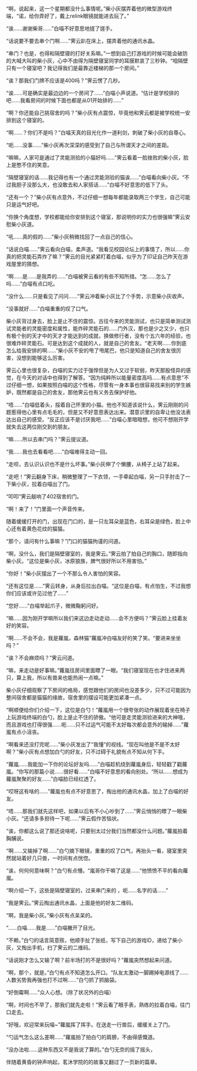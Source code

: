 “啊，说起来，这一个星期都没什么事情呢。”柴小灰摆弄着他的微型游戏终端，“诺，给你弄好了，戴上relink眼镜就能进去玩了。”

“诶……谢谢柴哥……”白喵不好意思地搓了搓手。

“话说要不要去串个门啊……”霁云趴在床上，摆弄着他的通讯水晶。

“串门？也是，也得和隔壁寝的打好关系嘛。”一想到自己打游戏的时候可能会破防的大喊大叫的柴小灰，心中不由得为隔壁寝室同学的耳膜默哀了三秒钟。“咱隔壁只有一个寝室吧？我记得我们是最靠近楼梯的那一个房间。”

“诶？那我们门牌不应该是400吗？”霁云愣了几秒。

“诶……可是确实是最边边的一个房间了……”白喵小声说道。“估计是学校排的吧……我看房间的时候下面也都是从01开始排的……”

“啊？你还能自己挑宿舍的吗？”柴小灰有点震惊，毕竟他和霁云都是被学校统一安排到这个寝室的。

“啊……？你们不是吗？”白喵天真的目光化作一道利剑，刺破了柴小灰的自尊心。

“呃……没事……”柴小灰再次深深的感受到了自己与所谓天才之间的差距。

“嘛嘛，人家可是通过了灵能测验的小猫好吗……”霁云看着一脸挫败的柴小灰，脸上是憋不住的笑意。

“隔壁寝室的话……我记得也有一个通过灵能测验的猫诶……”白喵看向柴小灰。“不过我胆子没那么大，也没敢去和人家搭话……”白喵不好意思的低下了头。

“还有一个？”柴小灰有点意外，不过仔细一想每年都能录取两三个学生，自己可能只是运气好吧。

“你换个角度想，学校都能给你安排到这个寝室，那说明你的实力也很强嘛”霁云安慰柴小灰道。

“吼……真的假的……”柴小灰稍微找回了一点自己的信心。

“话说白喵……”霁云看向白喵，柔声道。“我看见校园论坛上的事情了，所以……你真的把灵能石弄炸了嘛？”霁云的目光紧紧盯着白喵，似乎为了印证自己昨天在游戏屋里的猜想。

“啊……是……是我弄的……”白喵被霁云看的有些不知所措。“怎……怎么了吗……”白喵有点口吃。

“没什么……只是看见了问问……”霁云冲着柴小灰比了个手势，示意柴小灰收声。

“没事就好……”白喵重重的叹了口气。

柴小灰背过身去，脸上是止不住的震惊。古往今来的灵能测试，也只是简单测试测试灵能者的灵能密度和属性，能炸碎灵能石的……门外汉，那也是少之又少，也只有极个别的天才中的天才才能达到的成就，换做修行者，没有个五六年的经验，也很难炸碎灵能石。可是达到这个成就的人，就是自己的舍友。“老天啊……你到底怎么给我安排的啊……”柴小灰不安的甩了甩尾巴，他只是知道自己的舍友很厉害，没想到能够这么厉害。

霁云心里也很复杂，白喵的实力过于强悍但是为人又过于软弱，昨天那股怪异的感觉，在今天的对话中也得到了解答。“因为纯粹所以能量密度高吗……有点意思”不过仔细一想，如果按照白喵的这个性格，尽管有一身本事也很容易找来别的学生嫉妒，既然都是自己的舍友，那他霁云也有义务去保护好他。

“唔……”白喵低着头，挼着自己怀里的小猫。他也不知道该说什么，霁云刚刚的问题惹得他心里有点毛毛的，但是又不好意思表达出来。潜意识里的自卑让他没法表达出自己的感受。“反正应该不是讨厌我吧……”白喵心里暗暗想，他可不想刚开学就失去这两位刚交到的朋友。

“嘛……所以去串门吗？”霁云提议道。

“我……我也去看看吧……”白喵难得主动一回。

“走呗，去认识认识也不是什么坏事。”柴小灰伸了个懒腰，从椅子上站了起来。

“走吧！”霁云翻身下床，稍微整理了一下衣领，一手牵起白喵，另一只手肘击了一下柴小灰，拉着白喵出了门。

“叩叩”霁云敲响了402宿舍的门。

“啊！来了！”门里面一个声音传来。

随着缓缓打开的门，出现在门口的，是一只左耳朵是蓝色，右耳朵是绿色，脸上中心还有着黄色花纹的猫猫。

“那个，请问有什么事嘛？”门口的猫猫拘谨的问道。

“啊，没什么，我们是隔壁寝室的，我是霁云。”霁云拍了拍自己的胸口，随即指向柴小灰。“这位是柴小灰，冰原狼族，脾气很好所以不用害怕。”

“你好！”柴小灰摆出了一个不那么令人害怕的笑容。

“还有这位是……”霁云转身，从身后拉出白喵。“这位是白喵，有点怕生，不过我想你们应该或许见过他了……”

“您好……”白喵举起爪子，微微鞠躬问好。

“嘛……因为刚开学嘛所以我们来这边走动走动……会不方便吗？”霁云脸上挂着友好的笑容。

“啊……不会不会，我是蘿嵐，森林猫”蘿嵐冲白喵友好的笑了笑。“要进来坐坐吗？”

“诶？不会麻烦吗？”霁云问道。

“嘛，来走动是好事嘛。”蘿嵐往房间里面瞟了一眼。“我们寝室现在也才住进来两只，算上我，所以有兽来也能热闹一点嘛。”

柴小灰仔细观察了下房间的格局，感觉跟他们的房间也没差多少，只不过可能因为整间宿舍都是猫猫的缘故，宿舍里的摆设可能更加紧凑一点。

“啊顺便给你们介绍一下，这位是白勺！”蘿嵐用一个很夸张的动作展现着坐在椅子上玩游戏终端的白勺，脸上是止不住的骄傲。“他可是走灵能测验进来的大神哦，而且游戏也打得很强……呃……只不过运气可能不太好每次都会意外的输掉……”蘿嵐有点小沮丧。

“啊看来还没打完呢……”柴小灰发出了“我懂”的视线。“现在叫他是不是不太好啊？”柴小灰有点想加白勺的好友，只不过碍于礼貌有点不知从何下手。

“蘿嵐……我能加一下你的论坛好友吗……”白喵趁机绕到蘿嵐身后，轻轻戳了戳蘿嵐。“你写的那篇小说……很好看……”白喵不好意思的看向别处。“所以……想成为蘿嵐聚聚的好友……”白喵脸已经红透了。

“哎呀这有啥的……”蘿嵐也有点不好意思了，掏出他的通讯水晶，加上了白喵的好友。

“唔……那我们就先这样吧，如果以后有不小心吵到了……”霁云悄悄的瞟了一眼柴小灰。“还请多多担待一下呢……”霁云假作苦恼状。

“诶，你都这么说了那还说啥呢，只要别太过分我们当然都没什么问题。”蘿嵐拍着胸脯说。

“啊……又输掉了啊……”白勺摘下眼镜，重重的叹了口气，再抬头一看，寝室里突然就站着好几只兽，一时间有点恍惚。

“诶，何何何意味啊？”白勺有点懵。“嵐哥你干嘛了这是……”他愤愤不平的看向蘿嵐。

“啊介绍一下，这些是隔壁寝室的，过来串门来的 ，呃……名字的话……”

“我是霁云。”霁云掏出通讯水晶，上面是他的好友二维码。

“啊，我是柴小灰。”柴小灰有点呆呆的。

“……白喵……我是……”白喵撇开了目光。

“不赖。”白勺的话言简意赅，他顺手扯了张纸，写下自己的游戏ID，递给了柴小灰，又掏出手机，扫了霁云的二维码。

“话说刚才怎么又输了啊？前半场打的不是很好吗？”蘿嵐突然想起来问道。

“啊，那个，就是。”白勺有点不知道怎么开口。“队友太激动一脚踢掉电源线了……人数劣势我再强也打不过啊……”白勺抓了抓脑袋。

“好倒霉啊……”众人心想。（除了状况外的白喵）

“啊，时间也不早了，那我们就先走啦！”霁云看了眼手表，熟练的拉着白喵，往门口走去。

“好哦，欢迎常来玩喵~”蘿嵐挥了挥手。在送走一行兽后，缓缓关上了门。

“勺运气怎么这么差啊……”蘿嵐拍了拍白勺的肩膀，不由得感慨道。

“没办法啦……这种东西又不是我说了算的。”白勺无奈的摇了摇头，

伴随着黄昏的钟声响起，茗沐学院的的故事又翻过了一页新的篇章。